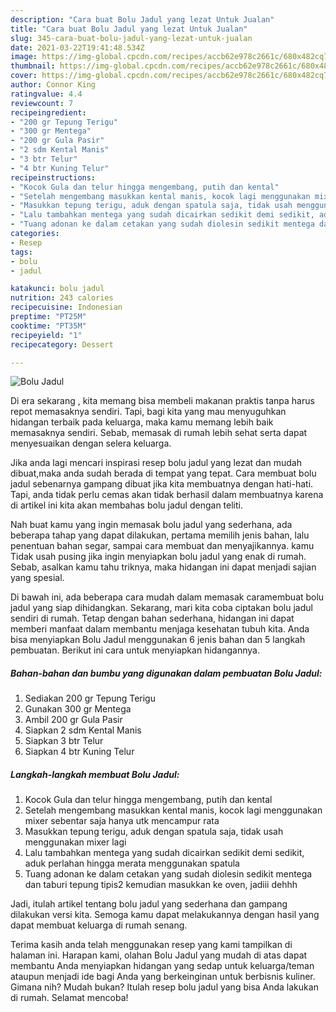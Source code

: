 ```yaml
---
description: "Cara buat Bolu Jadul yang lezat Untuk Jualan"
title: "Cara buat Bolu Jadul yang lezat Untuk Jualan"
slug: 345-cara-buat-bolu-jadul-yang-lezat-untuk-jualan
date: 2021-03-22T19:41:48.534Z
image: https://img-global.cpcdn.com/recipes/accb62e978c2661c/680x482cq70/bolu-jadul-foto-resep-utama.jpg
thumbnail: https://img-global.cpcdn.com/recipes/accb62e978c2661c/680x482cq70/bolu-jadul-foto-resep-utama.jpg
cover: https://img-global.cpcdn.com/recipes/accb62e978c2661c/680x482cq70/bolu-jadul-foto-resep-utama.jpg
author: Connor King
ratingvalue: 4.4
reviewcount: 7
recipeingredient:
- "200 gr Tepung Terigu"
- "300 gr Mentega"
- "200 gr Gula Pasir"
- "2 sdm Kental Manis"
- "3 btr Telur"
- "4 btr Kuning Telur"
recipeinstructions:
- "Kocok Gula dan telur hingga mengembang, putih dan kental"
- "Setelah mengembang masukkan kental manis, kocok lagi menggunakan mixer sebentar saja hanya utk mencampur rata"
- "Masukkan tepung terigu, aduk dengan spatula saja, tidak usah menggunakan mixer lagi"
- "Lalu tambahkan mentega yang sudah dicairkan sedikit demi sedikit, aduk perlahan hingga merata menggunakan spatula"
- "Tuang adonan ke dalam cetakan yang sudah diolesin sedikit mentega dan taburi tepung tipis2 kemudian masukkan ke oven, jadiii dehhh"
categories:
- Resep
tags:
- bolu
- jadul

katakunci: bolu jadul 
nutrition: 243 calories
recipecuisine: Indonesian
preptime: "PT25M"
cooktime: "PT35M"
recipeyield: "1"
recipecategory: Dessert

---
```



![Bolu Jadul](https://img-global.cpcdn.com/recipes/accb62e978c2661c/680x482cq70/bolu-jadul-foto-resep-utama.jpg)

Di era  sekarang , kita memang bisa membeli makanan praktis tanpa harus repot memasaknya sendiri. Tapi, bagi kita yang mau menyuguhkan hidangan terbaik pada keluarga, maka kamu memang lebih baik memasaknya sendiri. Sebab, memasak di rumah lebih sehat serta dapat menyesuaikan dengan selera keluarga.

Jika anda lagi mencari inspirasi resep bolu jadul yang lezat dan mudah dibuat,maka anda sudah berada di tempat yang tepat. Cara membuat bolu jadul  sebenarnya gampang dibuat jika kita membuatnya dengan hati-hati. Tapi, anda tidak perlu cemas akan tidak berhasil dalam membuatnya 
karena di artikel ini kita akan membahas bolu jadul dengan teliti.  



Nah buat kamu yang ingin memasak bolu jadul yang sederhana, ada beberapa tahap yang dapat dilakukan, pertama memilih jenis bahan, lalu penentuan bahan segar, sampai cara membuat dan menyajikannya. kamu Tidak usah pusing jika ingin menyiapkan bolu jadul yang enak di rumah. Sebab, asalkan kamu  tahu triknya, maka hidangan ini dapat menjadi sajian yang spesial.

Di bawah ini, ada beberapa cara mudah dalam memasak caramembuat bolu jadul yang siap dihidangkan. Sekarang, mari kita coba ciptakan bolu jadul sendiri di rumah. Tetap dengan bahan sederhana, hidangan ini dapat memberi manfaat dalam membantu menjaga kesehatan tubuh kita. Anda bisa menyiapkan Bolu Jadul menggunakan 6 jenis bahan dan 5 langkah pembuatan. Berikut ini cara untuk menyiapkan hidangannya.

<!--inarticleads1-->

##### Bahan-bahan dan bumbu yang digunakan dalam pembuatan Bolu Jadul:

1. Sediakan 200 gr Tepung Terigu
1. Gunakan 300 gr Mentega
1. Ambil 200 gr Gula Pasir
1. Siapkan 2 sdm Kental Manis
1. Siapkan 3 btr Telur
1. Siapkan 4 btr Kuning Telur




<!--inarticleads2-->

##### Langkah-langkah membuat Bolu Jadul:

1. Kocok Gula dan telur hingga mengembang, putih dan kental
1. Setelah mengembang masukkan kental manis, kocok lagi menggunakan mixer sebentar saja hanya utk mencampur rata
1. Masukkan tepung terigu, aduk dengan spatula saja, tidak usah menggunakan mixer lagi
1. Lalu tambahkan mentega yang sudah dicairkan sedikit demi sedikit, aduk perlahan hingga merata menggunakan spatula
1. Tuang adonan ke dalam cetakan yang sudah diolesin sedikit mentega dan taburi tepung tipis2 kemudian masukkan ke oven, jadiii dehhh




Jadi, itulah artikel tentang  bolu jadul  yang sederhana dan gampang dilakukan versi kita. Semoga kamu dapat melakukannya dengan hasil yang dapat membuat keluarga di rumah senang. 

Terima kasih anda telah menggunakan resep yang kami tampilkan di halaman ini. Harapan kami, olahan  Bolu Jadul yang mudah di atas dapat membantu Anda menyiapkan hidangan yang sedap untuk keluarga/teman ataupun menjadi ide bagi Anda yang berkeinginan untuk berbisnis kuliner. Gimana nih? Mudah bukan? Itulah resep bolu jadul yang bisa Anda lakukan di rumah. Selamat mencoba!


